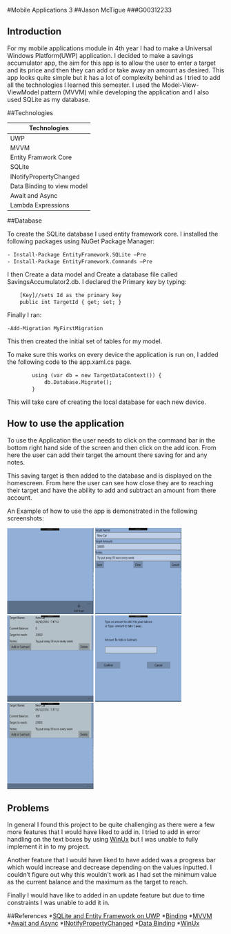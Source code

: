 #Mobile Applications 3
##Jason McTigue
###G00312233

## Introduction
For my mobile applications module in 4th year I had to make a Universal Windows Platform(UWP) application. I decided to make a savings accumulator app, the aim for this app is to allow the user to enter a target and its price and then they can add or take away an amount as desired. This app looks quite simple but it has a lot of complexity behind as I tried to add all the technologies I learned this semester. I used the Model-View-ViewModel pattern (MVVM) while developing the application and I also used SQLite as my database.


##Technologies 

| **Technologies**       | 
| -------------          |
| UWP    |
| MVVM    |
| Entity Framwork Core   |
| SQLite | 
| INotifyPropertyChanged |
| Data Binding to view model |
| Await and Async |
| Lambda Expressions |

##Database

To create the SQLite database I used entity framework core. I installed the following packages using NuGet Package Manager:

    - Install-Package EntityFramework.SQLite –Pre
    - Install-Package EntityFramework.Commands –Pre 

I then Create a data model and Create a database file called SavingsAccumulator2.db.
I declared the Primary key by typing:

        
        [Key]//sets Id as the primary key
        public int TargetId { get; set; }
        

Finally  I ran:

    -Add-Migration MyFirstMigration
    
 This then created the initial set of tables for my model.
 
 To make sure this works on every device the application is run on, I added the following code to the app.xaml.cs page.
 
            
            using (var db = new TargetDataContext()) {
                db.Database.Migrate();
            }       
            

This will take care of creating the local database for each new device.



## How to use the application
To use the Application the user needs to click on the command bar in the bottom right hand side of the screen and then click on the add icon.
From here the user can add their target the amount there saving for and any notes.

This saving target is then added to the database and is displayed on the homescreen. From here the user can see how close they are to reaching their target and have the ability to add and subtract an amount from there account.

An Example of how to use the app is demonstrated in the following screenshots:



<img src="Screenshots/Homepage.PNG" alt="home" width="200" height="200"/>
<img src="Screenshots/add_page.PNG" alt="home" width="200" height="200"/>
<img src="Screenshots/main_page.PNG" alt="home" width="200" height="200"/>
<img src="Screenshots/add.PNG" alt="home" width="200" height="200"/>
<img src="Screenshots/updated.PNG" alt="home" width="200" height="200"/>

## Problems
In general I found this project to be quite challenging as there were a few more features that I would have liked to add in.
I tried to add in error handling on the text boxes by using [WinUx](http://jamescroft.co.uk/blog/winux/adding-textbox-validation-to-your-uwp-application-with-winux/) but I was unable to fully implement it in to my project.

Another feature that I would have liked to have added was a progress bar which would increase and decrease depending on the values inputted. I couldn’t figure out why this wouldn't work as I had set the minimum value as the current balance and the maximum as the target to reach.

Finally I would have like to added in an update feature but due to time constraints I was unable to add it in.

##References
*[SQLite and Entity Framework on UWP](https://xamlbrewer.wordpress.com/2016/06/01/getting-started-with-sqlite-and-entity-framework-on-uwp/)
*[Binding](https://msdn.microsoft.com/en-us/windows/uwp/xaml-platform/x-bind-markup-extension)
*[MVVM](https://blogs.msdn.microsoft.com/johnshews_blog/2015/09/09/a-minimal-mvvm-uwp-app/)
*[Await and Async](https://channel9.msdn.com/Series/Windows-Phone-8-1-Development-for-Absolute-Beginners/Part-19-Understanding-async-and-Awaitable-Tasks)
*[INotifyPropertyChanged](https://learnwithbddevs.wordpress.com/2014/10/09/data-binding-with-inotifypropertychanged-interface/)
*[Data Binding](http://stackoverflow.com/questions/38247631/data-binding-in-uwp-user-controls-using-template-10)
*[WinUx](http://jamescroft.co.uk/blog/winux/adding-textbox-validation-to-your-uwp-application-with-winux/)
